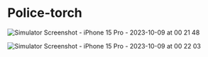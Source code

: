 # Police-torch


![Simulator Screenshot - iPhone 15 Pro - 2023-10-09 at 00 21 48](https://github.com/SIDHANT1202/Police-torch/assets/91556214/935b934b-8722-480c-a40e-ad70fa4e63a8)

![Simulator Screenshot - iPhone 15 Pro - 2023-10-09 at 00 22 03](https://github.com/SIDHANT1202/Police-torch/assets/91556214/6c336fbb-5b33-40f8-916f-cc8922179b03)
